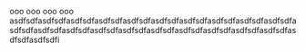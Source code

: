 ooo
ooo
ooo
ooo
asdfsdfasdfsdfasdfsdfasdfsdfasdfsdfasdfsdfasdfsdfasdfsdfasdfsdfasdfsdfasdfsdfasdfsdfasdfsdfasdfsdfasdfsdfasdfsdfasdfsdfasdfsdfasdfsdfasdfsdfasdfsdfasdfsdfi

